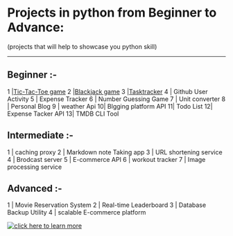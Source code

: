 # Projects in python from Beginner to Advance: 
(projects that will help to showcase you python skill)

---

## Beginner :- 
 
1 |[Tic-Tac-Toe game](https://github.com/abydow/Tic_Tac_Toe-game.git)
2 |[Blackjack game](https://github.com/abydow/Black-jack-game.git) 
3 |[Tasktracker](https://github.com/abydow/Tasktracker-CLI-.git)
4 | Github User Activity
5 | Expense Tracker
6 | Number Guessing Game
7 | Unit converter
8 | Personal Blog
9 | weather Api
10| Blgging platform API
11| Todo List 
12| Expense Tacker API
13| TMDB CLI Tool

## Intermediate :- 

1 | caching proxy
2 | Markdown note Taking app
3 | URL shortening service
4 | Brodcast server 
5 | E-commerce API
6 | workout tracker
7 | Image processing service

## Advanced :- 

1 | Movie Reservation System
2 | Real-time Leaderboard
3 | Database Backup Utility
4 | scalable E-commerce platform

[![click here to learn more](https://img.shields.io/badge/CLICK-HERE-TO=KNOW-MORE-green?style=for-the-badge)](https://roadmap.sh)





